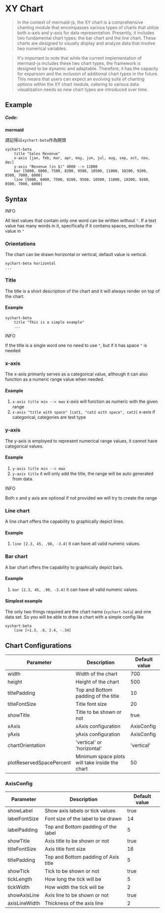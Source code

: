 # XY Chart[](https://mermaid.js.org/syntax/xyChart.html#xy-chart)

> In the context of mermaid-js, the XY chart is a comprehensive charting module that encompasses various types of charts that utilize both x-axis and y-axis for data representation. Presently, it includes two fundamental chart types: the bar chart and the line chart. These charts are designed to visually display and analyze data that involve two numerical variables.

> It's important to note that while the current implementation of mermaid-js includes these two chart types, the framework is designed to be dynamic and adaptable. Therefore, it has the capacity for expansion and the inclusion of additional chart types in the future. This means that users can expect an evolving suite of charting options within the XY chart module, catering to various data visualization needs as new chart types are introduced over time.

## Example[](https://mermaid.js.org/syntax/xyChart.html#example)

##### Code:

**mermaid**

請記得以`xychart-beta`作為開頭

```mermaid
xychart-beta
    title "Sales Revenue"
    x-axis [jan, feb, mar, apr, may, jun, jul, aug, sep, oct, nov, dec]
    y-axis "Revenue (in $)" 4000 --> 11000
    bar [5000, 6000, 7500, 8200, 9500, 10500, 11000, 10200, 9200, 8500, 7000, 6000]
    line [5000, 6000, 7500, 8200, 9500, 10500, 11000, 10200, 9200, 8500, 7000, 6000]
```

## Syntax[](https://mermaid.js.org/syntax/xyChart.html#syntax)

INFO

All text values that contain only one word can be written without `"`. If a text value has many words in it, specifically if it contains spaces, enclose the value in `"`

### Orientations[](https://mermaid.js.org/syntax/xyChart.html#orientations)

The chart can be drawn horizontal or vertical, default value is vertical.

```
xychart-beta horizontal
...
```

### Title[](https://mermaid.js.org/syntax/xyChart.html#title)

The title is a short description of the chart and it will always render on top of the chart.

#### Example[](https://mermaid.js.org/syntax/xyChart.html#example-1)

```
xychart-beta
    title "This is a simple example"
    ...
```

INFO

If the title is a single word one no need to use `"`, but if it has space `"` is needed

### x-axis[](https://mermaid.js.org/syntax/xyChart.html#x-axis)

The x-axis primarily serves as a categorical value, although it can also function as a numeric range value when needed.

#### Example[](https://mermaid.js.org/syntax/xyChart.html#example-2)

1. `x-axis title min --> max` x-axis will function as numeric with the given range
2. `x-axis "title with space" [cat1, "cat2 with space", cat3]` x-axis if categorical, categories are text type

### y-axis[](https://mermaid.js.org/syntax/xyChart.html#y-axis)

The y-axis is employed to represent numerical range values, it cannot have categorical values.

#### Example[](https://mermaid.js.org/syntax/xyChart.html#example-3)

1. `y-axis title min --> max`
2. `y-axis title` it will only add the title, the range will be auto generated from data.

INFO

Both x and y axis are optional if not provided we will try to create the range

### Line chart[](https://mermaid.js.org/syntax/xyChart.html#line-chart)

A line chart offers the capability to graphically depict lines.

#### Example[](https://mermaid.js.org/syntax/xyChart.html#example-4)

1. `line [2.3, 45, .98, -3.4]` it can have all valid numeric values.

### Bar chart[](https://mermaid.js.org/syntax/xyChart.html#bar-chart)

A bar chart offers the capability to graphically depict bars.

#### Example[](https://mermaid.js.org/syntax/xyChart.html#example-5)

1. `bar [2.3, 45, .98, -3.4]` it can have all valid numeric values.

#### Simplest example[](https://mermaid.js.org/syntax/xyChart.html#simplest-example)

The only two things required are the chart name (`xychart-beta`) and one data set. So you will be able to draw a chart with a simple config like

```mermaid
xychart-beta
    line [+1.3, .6, 2.4, -.34]
```

## Chart Configurations[](https://mermaid.js.org/syntax/xyChart.html#chart-configurations)

| Parameter                | Description                                    | Default value |
| ------------------------ | ---------------------------------------------- | ------------- |
| width                    | Width of the chart                             | 700           |
| height                   | Height of the chart                            | 500           |
| titlePadding             | Top and Bottom padding of the title            | 10            |
| titleFontSize            | Title font size                                | 20            |
| showTitle                | Title to be shown or not                       | true          |
| xAxis                    | xAxis configuration                            | AxisConfig    |
| yAxis                    | yAxis configuration                            | AxisConfig    |
| chartOrientation         | 'vertical' or 'horizontal'                     | 'vertical'    |
| plotReservedSpacePercent | Minimum space plots will take inside the chart | 50            |

### AxisConfig[](https://mermaid.js.org/syntax/xyChart.html#axisconfig)

| Parameter     | Description                          | Default value |
| ------------- | ------------------------------------ | ------------- |
| showLabel     | Show axis labels or tick values      | true          |
| labelFontSize | Font size of the label to be drawn   | 14            |
| labelPadding  | Top and Bottom padding of the label  | 5             |
| showTitle     | Axis title to be shown or not        | true          |
| titleFontSize | Axis title font size                 | 16            |
| titlePadding  | Top and Bottom padding of Axis title | 5             |
| showTick      | Tick to be shown or not              | true          |
| tickLength    | How long the tick will be            | 5             |
| tickWidth     | How width the tick will be           | 2             |
| showAxisLine  | Axis line to be shown or not         | true          |
| axisLineWidth | Thickness of the axis line           | 2             |

